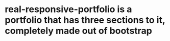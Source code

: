 # real-responsive-portfolio is a portfolio that has three sections to it, completely made out of bootstrap
